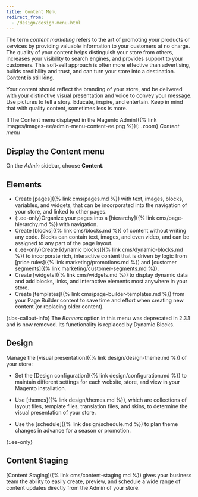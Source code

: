 ```yaml
---
title: Content Menu
redirect_from:
  - /design/design-menu.html
---
```


The term _content marketing_ refers to the art of promoting your products or services by providing valuable information to your customers at no charge. The quality of your content helps distinguish your store from others, increases your visibility to search engines, and provides support to your customers. This soft-sell approach is often more effective than advertising, builds credibility and trust, and can turn your store into a destination. Content is still king.

Your content should reflect the branding of your store, and be delivered with your distinctive visual presentation and voice to convey your message. Use pictures to tell a story. Educate, inspire, and entertain. Keep in mind that with quality content, sometimes less is more.

![The Content menu displayed in the Magento Admin]({% link images/images-ee/admin-menu-content-ee.png %}){: .zoom}
_Content menu_

## Display the Content menu

On the _Admin_ sidebar, choose **Content**.

## Elements

- Create [pages]({% link cms/pages.md %}) with text, images, blocks, variables, and widgets, that can be incorporated into the navigation of your store, and linked to other pages.
- {:.ee-only}Organize your pages into a [hierarchy]({% link cms/page-hierarchy.md %}) with navigation.
- Create [blocks]({% link cms/blocks.md %}) of content without writing any code. Blocks can contain text, images, and even video, and can be assigned to any part of the page layout.
- {:.ee-only}Create [dynamic blocks]({% link cms/dynamic-blocks.md %}) to incorporate rich, interactive content that is driven by logic from [price rules]({% link marketing/promotions.md %}) and [customer segments]({% link marketing/customer-segments.md %}).
- Create [widgets]({% link cms/widgets.md %}) to display dynamic data and add blocks, links, and interactive elements most anywhere in your store.
- Create [templates]({% link cms/page-builder-templates.md %}) from your Page Builder content to save time and effort when creating new content (or replacing older content).

{:.bs-callout-info}
The _Banners_ option in this menu was deprecated in 2.3.1 and is now removed. Its functionality is replaced by Dynamic Blocks.

## Design

Manage the [visual presentation]({% link design/design-theme.md %}) of your store:

- Set the [Design configuration]({% link design/configuration.md %}) to maintain different settings for each website, store, and view in your Magento installation.

- Use [themes]({% link design/themes.md %}), which are collections of layout files, template files, translation files, and skins, to determine the visual presentation of your store.

- Use the [schedule]({% link design/schedule.md %}) to plan theme changes in advance for a season or promotion.

{:.ee-only}
## Content Staging

[Content Staging]({% link cms/content-staging.md %}) gives your business team the ability to easily create, preview, and schedule a wide range of content updates directly from the Admin of your store.
